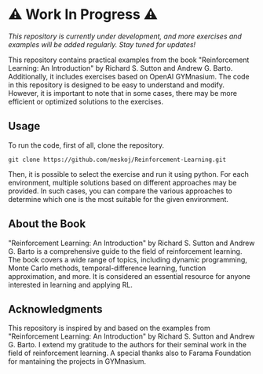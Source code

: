 # ⚠️ Work In Progress ⚠️
_This repository is currently under development, and more exercises and examples will be added regularly. Stay tuned for updates!_


This repository contains practical examples from the book "Reinforcement Learning: An Introduction" by Richard S. Sutton and Andrew G. Barto. Additionally, it includes exercises based on OpenAI GYMnasium. The code in this repository is designed to be easy to understand and modify. However, it is important to note that in some cases, there may be more efficient or optimized solutions to the exercises.

## Usage
To run the code, first of all, clone the repository.
```shell
git clone https://github.com/meskoj/Reinforcement-Learning.git
```
Then, it is possible to select the exercise and run it using python.
 For each environment, multiple solutions based on different approaches may be provided. In such cases, you can compare the various approaches to determine which one is the most suitable for the given environment.

## About the Book
"Reinforcement Learning: An Introduction" by Richard S. Sutton and Andrew G. Barto is a comprehensive guide to the field of reinforcement learning. The book covers a wide range of topics, including dynamic programming, Monte Carlo methods, temporal-difference learning, function approximation, and more. It is considered an essential resource for anyone interested in learning and applying RL.

## Acknowledgments
This repository is inspired by and based on the examples from "Reinforcement Learning: An Introduction" by Richard S. Sutton and Andrew G. Barto. I extend my gratitude to the authors for their seminal work in the field of reinforcement learning.
A special thanks also to Farama Foundation for mantaining the projects in GYMnasium.
